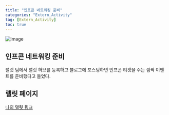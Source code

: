 ```yaml
---
title: "인프콘 네트워킹 준비"
categories: "Extern_Activity"
tag: [Extern_Activity]
toc: true
---
```


![image](https://cdn.inflearn.com/public/files/pages/8cc0e77f-c4c2-44de-87b8-07f81a3245b3/infcon%20rallit%20event.png)

## 인프콘 네트워킹 준비

랠랫 팀에서 랠릿 허브를 등록하고 블로그에 포스팅하면 인프콘 티켓을 주는 깜짝 이벤트를 준비했다고 들었다.

## 랠릿 페이지

[나의 랠릿 링크](https://www.rallit.com/resumes/1296125@dldydtn207/%EC%9D%B4%EC%9A%A9%EC%88%98)
